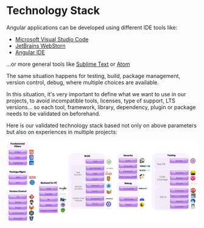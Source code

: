 # Technology Stack

Angular applications can be developed using different IDE tools like:
- [Microsoft Visual Studio Code](https://code.visualstudio.com/)
- [JetBrains WebStorn](https://www.jetbrains.com/webstorm/)
- [Angular IDE](https://www.genuitec.com/products/angular-ide/) 
  
...or more general tools like [Sublime Text](https://www.sublimetext.com/) or [Atom](https://atom.io/.)

The same situation happens for testing, build, package management, version control, debug, where multiple choices are available. 

In this situation, it's very important to define what we want to use in our projects, to avoid incompatible tools, licenses, type of support, LTS versions... so each tool, framework, library, dependency, plugin or package needs to be validated on beforehand. 

Here is our validated technology stack based not only on above parameters but also on experiences in multiple projects:

![Angular Stack](../images/angular-stack.png)